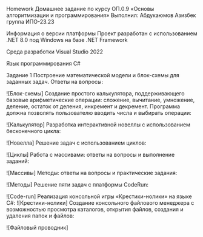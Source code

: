 Homework
Домашнее задание по курсу ОП.0.9 «Основы алгоритмизации и программирования»
Выполнил: Абдукаюмов Азизбек группа ИПО-23.23

Информация о версии платформы
Проект разработан с использованием .NET 8.0 под Windows на базе .NET Framework

Среда разработки
Visual Studio 2022

Язык программирования
C#

Задание 1
Построение математической модели и блок-схемы для заданных задач. Ответы на вопросы:

![Блок-схемы]
Создание простого калькулятора, поддерживающего базовые арифметические операции: сложение, вычитание, умножение, деление, остаток от деления, инкремент и декремент. Программа должна позволять пользователю вводить числа и выбирать операции:

![Калькулятор]
Разработка интерактивной новеллы с использованием бесконечного цикла:

![Новелла]
Решение задач с использованием циклов:

![Циклы]
Работа с массивами: ответы на вопросы и выполнение заданий:

![Массивы]
Методы: ответы на вопросы и практические задания:

![Методы]
Решение пяти задач с платформы CodeRun:

![Code-run]
Реализация консольной игры «Крестики-нолики» на языке C#:
![Крестики-нолики]
Создание консольного файлового менеджера с возможностью просмотра каталогов, открытия файлов, создания и удаления папок и файлов:

![Файловый проводник]